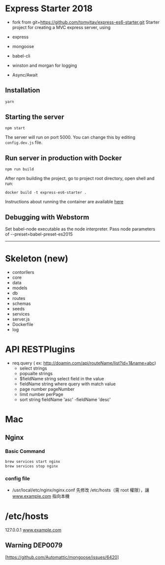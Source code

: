 # Express Starter 2018
+ fork from git+https://github.com/tomyitav/express-es6-starter.git
Starter project for creating a MVC express server, using

+ express
+ mongoose
+ babel-cli
+ winston and morgan for logging
+ Async/Await

## Installation
```bash
yarn
```

## Starting the server

```
npm start
```

The server will run on port 5000. You can change this by editing `config.dev.js` file.

## Run server in production with Docker

```
npm run build
```

After npm building the project, go to project root directory, open shell and run:
```
docker build -t express-es6-starter .
```

Instructions about running the container are available [here](https://hub.docker.com/r/tomyitav/express-es6-starter/)

## Debugging with Webstorm

Set babel-node executable as the node interpreter.
Pass node parameters of --preset=babel-preset-es2015

---

# Skeleton (new)
+ contorllers
+ core
+ data
+ models
+ db
+ routes
+ schemas
+ seeds
+ services
+ server.js
+ Dockerfile
+ log

# API RESTPlugins
- req.query ( ex: http://doamin.com/api/routeName/list?id=1&name=abc)
    * select strings
    * popualte strings
    * $fieldName string select field in the value
    * fieldName string where query with match value
    * page number pageNumber
    * limit number perPage
    * sort  string fieldName 'asc' -fieldName 'desc'

# Mac 
## Nginx
### Basic Command
``` bash
brew services start nginx
brew services stop nginx
```
### config file
- /usr/local/etc/nginx/nginx.conf
先修改 /etc/hosts（需 root 權限），讓 www.example.com 指向本機

# /etc/hosts
127.0.0.1 www.example.com

## Warning DEP0079
[https://github.com/Automattic/mongoose/issues/6420]